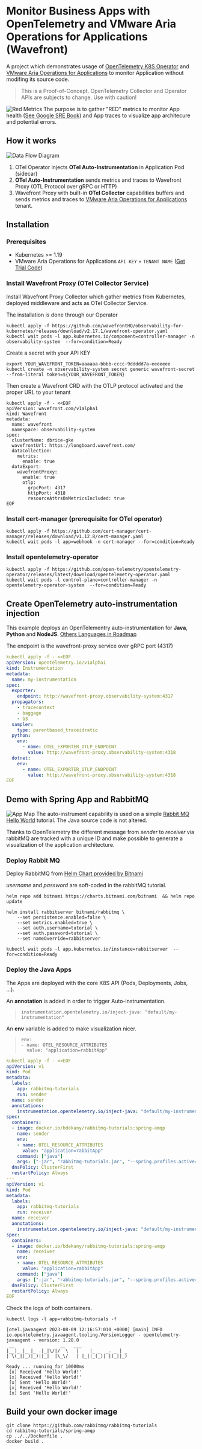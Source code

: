 # Monitor Business Apps with OpenTelemetry and VMware Aria Operations for Applications (Wavefront)

A project which demonstrates usage of [OpenTelemetry K8S Operator](https://github.com/open-telemetry/opentelemetry-operator) and [VMware Aria Operations for Applications](https://www.vmware.com/products/aria-operations-for-applications.html) to monitor Application without modifing its source code.

> This is a Proof-of-Concept. OpenTelemetry Collector and Operator APIs are subjects to change. Use with caution!

![Red Metrics](images/RED-metrics.png)
The purpose is to gather "RED" metrics to monitor App health ([See Google SRE Book](https://sre.google/sre-book/monitoring-distributed-systems/#xref_monitoring_golden-signals)) and App traces to visualize app architecure and potential errors.

## How it works
![Data Flow Diagram](images/how-it-works.jpg)
1. OTel Operator injects **OTel Auto-Instrumentation** in Application Pod (sidecar)
2. **OTel Auto-Instrumentation** sends metrics and traces to Wavefront Proxy (OTL Protocol over gRPC or HTTP)
3. Wavefront Proxy with built-in **OTel Collector** capabilities buffers and sends metrics and traces to [VMware Aria Operations for Applications](https://www.vmware.com/products/aria-operations-for-applications.html) tenant.

## Installation
### Prerequisites
 - Kubernetes >= 1.19
 - VMware Aria Operations for Applications `API KEY` + `TENANT NAME` ([Get Trial Code](https://tanzu.vmware.com/observability-trial))

### Install Wavefront Proxy (OTel Collector Service)
Install Wavefront Proxy Collector which gather metrics from Kubernetes, deployed middleware and acts as OTel Collector Service.

The installation is done through our Operator

```shell
kubectl apply -f https://github.com/wavefrontHQ/observability-for-kubernetes/releases/download/v2.17.1/wavefront-operator.yaml
kubectl wait pods -l app.kubernetes.io/component=controller-manager -n observability-system  --for=condition=Ready
```
Create a secret with your API KEY

```shell
export YOUR_WAVEFRONT_TOKEN=aaaaaa-bbbb-cccc-9ddddd7a-eeeeeee
kubectl create -n observability-system secret generic wavefront-secret --from-literal token=${YOUR_WAVEFRONT_TOKEN}
```

Then create a Wavefront CRD with the OTLP protocol activated and the proper URL to your tenant

```shell
kubectl apply -f - <<EOF
apiVersion: wavefront.com/v1alpha1
kind: Wavefront
metadata:
  name: wavefront
  namespace: observability-system
spec:
  clusterName: dbrice-gke
  wavefrontUrl: https://longboard.wavefront.com/
  dataCollection:
    metrics:
      enable: true
  dataExport:
    wavefrontProxy:
      enable: true
      otlp:
        grpcPort: 4317
        httpPort: 4318
        resourceAttrsOnMetricsIncluded: true
EOF
```

### Install cert-manager (prerequisite for OTel operator)
```shell
kubectl apply -f https://github.com/cert-manager/cert-manager/releases/download/v1.12.8/cert-manager.yaml
kubectl wait pods -l app=webhook -n cert-manager --for=condition=Ready
```

### Install opentelemetry-operator 
```shell
kubectl apply -f https://github.com/open-telemetry/opentelemetry-operator/releases/latest/download/opentelemetry-operator.yaml
kubectl wait pods -l control-plane=controller-manager -n opentelemetry-operator-system  --for=condition=Ready
```

## Create OpenTelemetry auto-instrumentation injection
This example deploys an OpenTelementry auto-instrumentation for **Java**, **Python** and **NodeJS**. [Others Languages in Roadmap](https://opentelemetry.io/docs/instrumentation/)

The endpoint is the wavefront-proxy service over gRPC port (4317)
```yaml
kubectl apply -f - <<EOF
apiVersion: opentelemetry.io/v1alpha1
kind: Instrumentation
metadata:
  name: my-instrumentation
spec:
  exporter:
    endpoint: http://wavefront-proxy.observability-system:4317
  propagators:
    - tracecontext
    - baggage
    - b3
  sampler:
    type: parentbased_traceidratio
  python:
    env:
      - name: OTEL_EXPORTER_OTLP_ENDPOINT
        value: http://wavefront-proxy.observability-system:4318
  dotnet:
    env:
      - name: OTEL_EXPORTER_OTLP_ENDPOINT
        value: http://wavefront-proxy.observability-system:4318
EOF
```

## Demo with Spring App and RabbitMQ
![App Map](images/service-map.png)
The auto-instrument capability is used on a simple [Rabbit MQ Hello World](https://www.rabbitmq.com/tutorials/tutorial-one-spring-amqp.html) tutorial. The Java source code is not altered.

Thanks to OpenTelemetry the different message from *sender* to *receiver* via rabbitMQ are tracked with a unique ID and make possible to generate a visualization of the application architecture.

### Deploy Rabbit MQ
Deploy RabbitMQ from [Helm Chart provided by Bitnami](https://bitnami.com/stack/rabbitmq/helm)

*username* and *password* are soft-coded in the rabbitMQ tutorial.

```shell
helm repo add bitnami https://charts.bitnami.com/bitnami  && helm repo update

helm install rabbitserver bitnami/rabbitmq \
    --set persistence.enabled=false \
    --set metrics.enabled=true \
    --set auth.username=tutorial \
    --set auth.password=tutorial \
    --set nameOverride=rabbitserver

kubectl wait pods -l app.kubernetes.io/instance=rabbitserver  --for=condition=Ready
```

### Deploy the Java Apps
The Apps are deployed with the core K8S API (Pods, Deployments, Jobs, ...).

An **annotation** is added in order to trigger Auto-instrumentation.
> `instrumentation.opentelemetry.io/inject-java: "default/my-instrumentation"`

An **env** variable is added to make visualization nicer.
>```
> env:
> - name: OTEL_RESOURCE_ATTRIBUTES
>   value: "application=rabbitApp"
>```

```yaml
kubectl apply -f - <<EOF
apiVersion: v1
kind: Pod
metadata:
  labels:
    app: rabbitmq-tutorials
    run: sender
  name: sender
  annotations:
    instrumentation.opentelemetry.io/inject-java: "default/my-instrumentation"
spec:
  containers:
  - image: docker.io/bdekany/rabbitmq-tutorials:spring-amqp
    name: sender
    env:
    - name: OTEL_RESOURCE_ATTRIBUTES
      value: "application=rabbitApp"
    command: ["java"]
    args: ["-jar", "rabbitmq-tutorials.jar", "--spring.profiles.active=hello-world,sender,remote"]
  dnsPolicy: ClusterFirst
  restartPolicy: Always
---
apiVersion: v1
kind: Pod
metadata:
  labels:
    app: rabbitmq-tutorials
    run: receiver
  name: receiver
  annotations:
    instrumentation.opentelemetry.io/inject-java: "default/my-instrumentation"
spec:
  containers:
  - image: docker.io/bdekany/rabbitmq-tutorials:spring-amqp
    name: receiver
    env:
    - name: OTEL_RESOURCE_ATTRIBUTES
      value: "application=rabbitApp"
    command: ["java"]
    args: ["-jar", "rabbitmq-tutorials.jar", "--spring.profiles.active=hello-world,receiver,remote"]
  dnsPolicy: ClusterFirst
  restartPolicy: Always
EOF
```

Check the logs of both containers.

```shell
kubectl logs -l app=rabbitmq-tutorials -f

[otel.javaagent 2023-08-09 12:16:57:010 +0000] [main] INFO io.opentelemetry.javaagent.tooling.VersionLogger - opentelemetry-javaagent - version: 1.28.0
 __                 __   ___                  
|__)_ |_ |_ .|_|\/|/  \   |    |_ _  _. _ | _ 
| \(_||_)|_)||_|  |\_\/   | |_||_(_)| |(_||_) 
                                              
Ready ... running for 10000ms
 [x] Received 'Hello World!'
 [x] Received 'Hello World!'
 [x] Sent 'Hello World!'
 [x] Received 'Hello World!'
 [x] Sent 'Hello World!'
```

## Build your own docker image
```shell
git clone https://github.com/rabbitmq/rabbitmq-tutorials
cd rabbitmq-tutorials/spring-amqp
cp ../../Dockerfile .
docker build .
```
